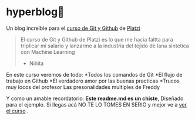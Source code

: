 # hyperblog🦉
Un blog increíble para el [curso de Git y Github](https://platzi.com/cursos/git-github/ "curso de Git y Github") de [Platzi](http://https://platzi.com/home "Platzi")
>El curso de Git y Github de Platzi es lo que me hacia faltta para triplicar mi salario y lanzarme a la industria del tejido de lana sintetica con Machine Learning
>- Niñita

En este curso veremos de todo: 
*Todos los comandos de Git
*El flujo de trabajo en Github
*El verdadero amor por las buenas practicas
*Trucos muy locos del  profesor
Las presonalidades multiples de Freddy

Y como un amable recordatorio: **Este readme.md es un chiste**, Diseñado para el ejemplo. Si llegas acá NO TE LO TOMES EN SERIO y mejor ve a [ver el curso](http://https://platzi.com/clases/1557-git-github/19977-readmemd-es-una-excelente-practica/ "ver el curso")
.